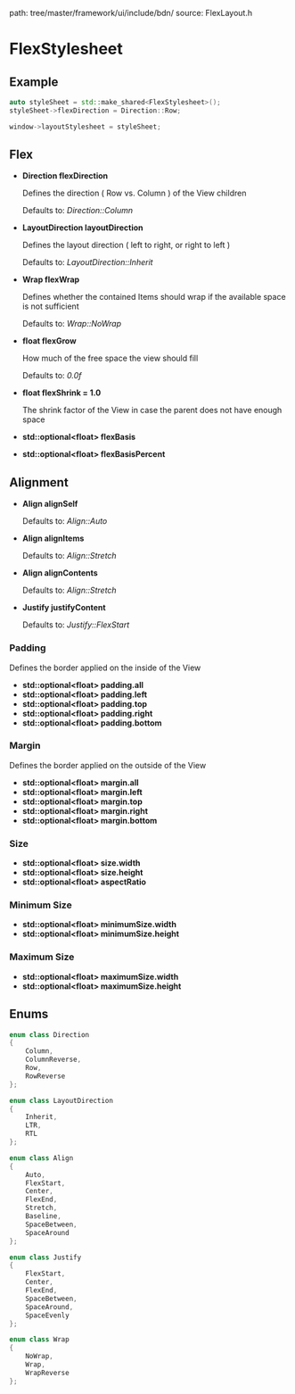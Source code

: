 path: tree/master/framework/ui/include/bdn/
source: FlexLayout.h

# FlexStylesheet

## Example

```C++
auto styleSheet = std::make_shared<FlexStylesheet>();
styleSheet->flexDirection = Direction::Row;

window->layoutStylesheet = styleSheet;
```

## Flex

* **Direction flexDirection** 
	
	Defines the direction ( Row vs. Column ) of the View children

	Defaults to: *Direction::Column*

* **LayoutDirection layoutDirection**

	Defines the layout direction ( left to right, or right to left )

	Defaults to: *LayoutDirection::Inherit*

* **Wrap flexWrap**

	Defines whether the contained Items should wrap if the available space
	is not sufficient

	Defaults to: *Wrap::NoWrap*

* **float flexGrow**

	How much of the free space the view should fill

	Defaults to: *0.0f*

* **float flexShrink = 1.0**

	The shrink factor of the View in case the parent does not have enough space

* **std::optional<float\> flexBasis**
* **std::optional<float\> flexBasisPercent**

## Alignment

* **Align alignSelf**

	Defaults to: *Align::Auto*

* **Align alignItems**

	Defaults to: *Align::Stretch*

* **Align alignContents**

	Defaults to: *Align::Stretch*

* **Justify justifyContent**

	Defaults to: *Justify::FlexStart*

### Padding

Defines the border applied on the inside of the View

* **std::optional<float\> padding.all**
* **std::optional<float\> padding.left**
* **std::optional<float\> padding.top**
* **std::optional<float\> padding.right**
* **std::optional<float\> padding.bottom**

### Margin

Defines the border applied on the outside of the View

* **std::optional<float\> margin.all**
* **std::optional<float\> margin.left**
* **std::optional<float\> margin.top**
* **std::optional<float\> margin.right**
* **std::optional<float\> margin.bottom**


### Size

* **std::optional<float\> size.width**
* **std::optional<float\> size.height**
* **std::optional<float\> aspectRatio**


### Minimum Size

* **std::optional<float\> minimumSize.width**
* **std::optional<float\> minimumSize.height**

### Maximum Size

* **std::optional<float\> maximumSize.width**
* **std::optional<float\> maximumSize.height**

## Enums

```C++ tab="Direction"
enum class Direction
{
    Column,
    ColumnReverse,
    Row,
    RowReverse
};
```

```C++ tab="LayoutDirection"
enum class LayoutDirection
{
    Inherit,
    LTR,
    RTL
};
```

```C++ tab="Align"
enum class Align
{
    Auto,
    FlexStart,
    Center,
    FlexEnd,
    Stretch,
    Baseline,
    SpaceBetween,
    SpaceAround
};
```

```C++ tab="Justify"
enum class Justify
{
    FlexStart,
    Center,
    FlexEnd,
    SpaceBetween,
    SpaceAround,
    SpaceEvenly
};
```

```C++ tab="Wrap"
enum class Wrap
{
    NoWrap,
    Wrap,
    WrapReverse
};
```
